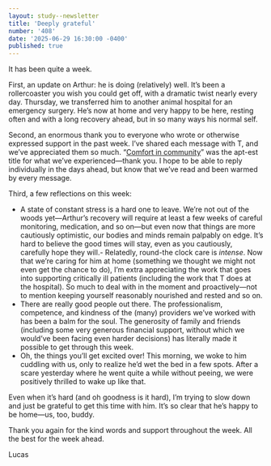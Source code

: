 ```yaml
---
layout: study--newsletter
title: 'Deeply grateful'
number: '408'
date: '2025-06-29 16:30:00 -0400'
published: true
---
```


It has been quite a week. 

First, an update on Arthur: he is doing (relatively) well. It’s been a rollercoaster you wish you could get off, with a dramatic twist nearly every day. Thursday, we transferred him to another animal hospital for an emergency surgery. He’s now at home and very happy to be here, resting often and with a long recovery ahead, but in so many ways his normal self. 

Second, an enormous thank you to everyone who wrote or otherwise expressed support in the past week. I’ve shared each message with T, and we’ve appreciated them so much. “[Comfort in community](https://lucascherkewski.com/hit-and-miss/407-comfort-community/)” was the apt-est title for what we’ve experienced—thank you. I hope to be able to reply individually in the days ahead, but know that we’ve read and been warmed by every message.

Third, a few reflections on this week:

- A state of constant stress is a hard one to leave. We’re not out of the woods yet—Arthur’s recovery will require at least a few weeks of careful monitoring, medication, and so on—but even now that things are more cautiously optimistic, our bodies and minds remain palpably on edge. It’s hard to believe the good times will stay, even as you cautiously, carefully hope they will.- Relatedly, round-the clock care is _intense_. Now that we’re caring for him at home (something we thought we might not even get the chance to do), I’m extra appreciating the work that goes into supporting critically ill patients (including the work that T does at the hospital). So much to deal with in the moment and proactively—not to mention keeping yourself reasonably nourished and rested and so on.
- There are really good people out there. The professionalism, competence, and kindness of the (many) providers we’ve worked with has been a balm for the soul. The generosity of family and friends (including some very generous financial support, without which we would’ve been facing even harder decisions) has literally made it possible to get through this week.
- Oh, the things you’ll get excited over! This morning, we woke to him cuddling with us, only to realize he’d wet the bed in a few spots. After a scare yesterday where he went quite a while without peeing, we were positively thrilled to wake up like that.

Even when it’s hard (and oh goodness is it hard), I’m trying to slow down and just be grateful to get this time with him. It’s so clear that he’s happy to be home—us, too, buddy.

Thank you again for the kind words and support throughout the week. All the best for the week ahead.

Lucas
